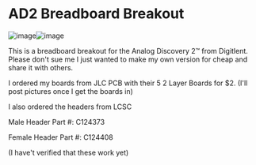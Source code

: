 # AD2 Breadboard Breakout

![image](https://user-images.githubusercontent.com/21117916/120884471-49df3d80-c598-11eb-84ae-f0b18ecaa2f0.png)![image](https://user-images.githubusercontent.com/21117916/120884560-b2c6b580-c598-11eb-8961-63bb13939b9f.png)


This is a breadboard breakout for the Analog Discovery 2™ from Digitlent. Please don't sue me I just wanted to make my own version for cheap and share it with others.

I ordered my boards from JLC PCB with their 5 2 Layer Boards for $2. (I'll post pictures once I get the boards in)

I also ordered the headers from LCSC 

Male Header Part #: C124373

Female Header Part #: C124408

(I have't verified that these work yet)
